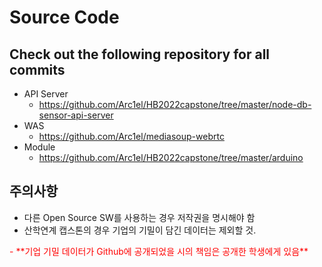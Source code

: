 # Source Code
## Check out the following repository for all commits
 - API Server
   * https://github.com/Arc1el/HB2022capstone/tree/master/node-db-sensor-api-server
 - WAS
   * https://github.com/Arc1el/mediasoup-webrtc
 - Module
   * https://github.com/Arc1el/HB2022capstone/tree/master/arduino
## 주의사항
 - 다른 Open Source SW를 사용하는 경우 저작권을 명시해야 함
 - 산학연계 캡스톤의 경우 기업의 기밀이 담긴 데이터는 제외할 것.
 <span style="color:red">
 - **기업 기밀 데이터가 Github에 공개되었을 시의 책임은 공개한 학생에게 있음**
 </span>
